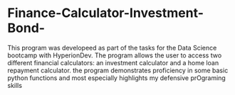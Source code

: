 # Finance-Calculator-Investment-Bond-
This program was developeed as part of the tasks for the Data Science bootcamp with HyperionDev.
The program allows the user to access two different financial calculators: an investment calculator and a home loan
repayment calculator.
the program demonstrates proficiency in some basic python functions and most especially highlights my defensive prOgraming skills
